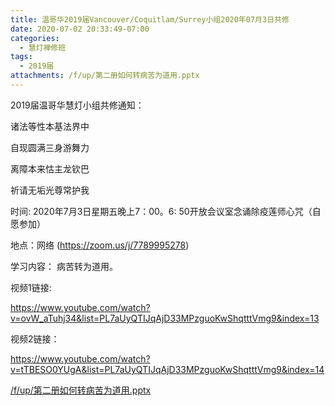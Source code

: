 ```yaml
---
title: 温哥华2019届Vancouver/Coquitlam/Surrey小组2020年07月3日共修
date: 2020-07-02 20:33:49-07:00
categories:
  - 慧灯禅修班
tags:
  - 2019届
attachments: /f/up/第二册如何转病苦为道用.pptx
---
```

2019届温哥华慧灯小组共修通知：

诸法等性本基法界中 

自现圆满三身游舞力 

离障本来怙主龙钦巴 

祈请无垢光尊常护我

时间: 2020年7月3日星期五晚上7：00。6: 50开放会议室念诵除疫莲师心咒（自愿参加）

地点：网络 (<https://zoom.us/j/7789995278>)

学习内容： 病苦转为道用。

视频1链接: 

<https://www.youtube.com/watch?v=ovW_aTuhj34&list=PL7aUyQTIJqAjD33MPzguoKwShqtttVmg9&index=13>

视频2链接： 

<https://www.youtube.com/watch?v=tTBESO0YUgA&list=PL7aUyQTIJqAjD33MPzguoKwShqtttVmg9&index=14>


[/f/up/第二册如何转病苦为道用.pptx](https://s3.ca-central-1.wasabisys.com/hddata/f.huidengchanxiu.net/hdv/f/up/第二册如何转病苦为道用.pptx)